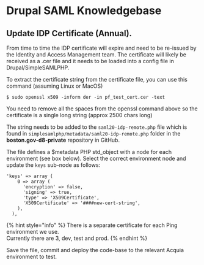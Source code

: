 # Drupal SAML Knowledgebase

## Update IDP Certificate \(Annual\).

From time to time the IDP certificate will expire and need to be re-issued by the Identity and Access Management team.  The certificate will likely be received as a .cer file and it needs to be loaded into a config file in Drupal/SimpleSAMLPHP.

To extract the certificate string from the certificate file, you can use this command \(assuming Linux or MacOS\)

```text
$ sudo openssl x509 -inform der -in pf_test_cert.cer -text
```

You need to remove all the spaces from the openssl command above so the certificate is a single long string \(approx 2500 chars long\)

The string needs to be added to the `saml20-idp-remote.php` file which is found in `simplesamlphp/metadata/saml20-idp-remote.php` folder in the **boston.gov-d8-private**  repository in GitHub.

The file defines a $metadata PHP std\_object with a node for each environment \(see box below\).  Select the correct environment node and update the `keys` sub-node as follows:  

```text
'keys' => array (
    0 => array (
      'encryption' => false,
      'signing' => true,
      'type' => 'X509Certificate',
      'X509Certificate' => '####new-cert-string',
    ),
  ),
```

{% hint style="info" %}
There is a separate certificate for each Ping environment we use.   
Currently there are 3, dev, test and prod.
{% endhint %}

Save the file, commit and deploy the code-base to the relevant Acquia environment to test.


